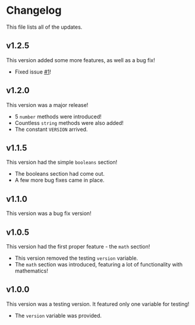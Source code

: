 # Changelog

This file lists all of the updates.

## v1.2.5

This version added some more features, as well as a bug fix!

-   Fixed issue [#1](https://github.com/arnavthorat78/Coding-Help-Module/issues/1#issue-1003803350)!

## v1.2.0

This version was a major release!

-   5 `number` methods were introduced!
-   Countless `string` methods were also added!
-   The constant `VERSION` arrived.

## v1.1.5

This version had the simple `booleans` section!

-   The booleans section had come out.
-   A few more bug fixes came in place.

## v1.1.0

This version was a bug fix version!

## v1.0.5

This version had the first proper feature - the `math` section!

-   This version removed the testing `version` variable.
-   The `math` section was introduced, featuring a lot of functionality with mathematics!

## v1.0.0

This version was a testing version. It featured only one variable for testing!

-   The `version` variable was provided.
